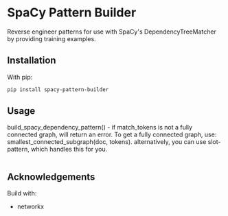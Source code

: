 # SpaCy Pattern Builder

Reverse engineer patterns for use with SpaCy's DependencyTreeMatcher by providing training examples.

## Installation

With pip:

```bash
pip install spacy-pattern-builder
```

## Usage

build_spacy_dependency_pattern() - if match_tokens is not a fully connected graph, will return an error. To get a fully connected graph, use: smallest_connected_subgraph(doc, tokens). alternatively, you can use slot-pattern, which handles this for you.

```python

```

## Acknowledgements

Build with:

- networkx